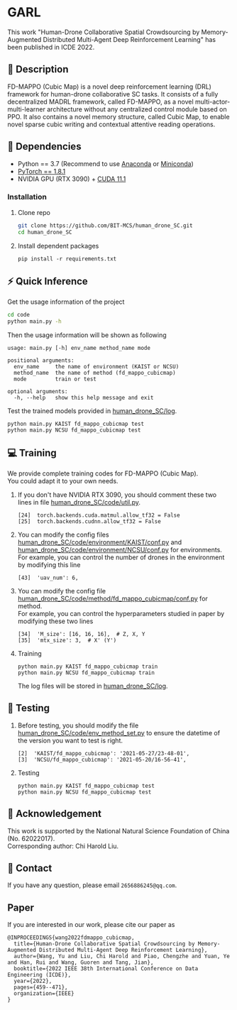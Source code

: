 # GARL
This work "Human-Drone Collaborative Spatial Crowdsourcing by Memory-Augmented 
Distributed Multi-Agent Deep Reinforcement Learning" has been published in ICDE 2022.
## :page_facing_up: Description
FD-MAPPO (Cubic Map) is a novel deep reinforcement learning (DRL) framework for human-drone collaborative SC tasks. It consists of a fully decentralized MADRL framework, called FD-MAPPO, as a novel multi-actor-multi-learner architecture without any centralized control module based on PPO. It also contains a novel memory structure, called Cubic Map, to enable novel sparse cubic writing and contextual attentive reading operations.
## :wrench: Dependencies
- Python == 3.7 (Recommend to use [Anaconda](https://www.anaconda.com/download/#linux) or [Miniconda](https://docs.conda.io/en/latest/miniconda.html))
- [PyTorch == 1.8.1](https://pytorch.org/)
- NVIDIA GPU (RTX 3090) + [CUDA 11.1](https://developer.nvidia.com/cuda-downloads)
### Installation
1. Clone repo
    ```bash
    git clone https://github.com/BIT-MCS/human_drone_SC.git
    cd human_drone_SC
    ```
2. Install dependent packages
    ```
    pip install -r requirements.txt
    ```
## :zap: Quick Inference

Get the usage information of the project
```bash
cd code
python main.py -h
```
Then the usage information will be shown as following
```
usage: main.py [-h] env_name method_name mode

positional arguments:
  env_name     the name of environment (KAIST or NCSU)
  method_name  the name of method (fd_mappo_cubicmap)
  mode         train or test
 
optional arguments:
  -h, --help   show this help message and exit
```
Test the trained models provided in [human_drone_SC/log](https://github.com/BIT-MCS/human_drone_SC/tree/main/log).
```
python main.py KAIST fd_mappo_cubicmap test
python main.py NCSU fd_mappo_cubicmap test
```
## :computer: Training

We provide complete training codes for FD-MAPPO (Cubic Map).<br>
You could adapt it to your own needs.

1. If you don't have NVIDIA RTX 3090, you should comment these two lines in file
[human_drone_SC/code/util.py](https://github.com/BIT-MCS/human_drone_SC/tree/main/code/util.py).
	```
	[24]  torch.backends.cuda.matmul.allow_tf32 = False
	[25]  torch.backends.cudnn.allow_tf32 = False
	```
2. You can modify the config files 
[human_drone_SC/code/environment/KAIST/conf.py](https://github.com/BIT-MCS/human_drone_SC/tree/main/code/environment/KAIST/conf.py) and
[human_drone_SC/code/environment/NCSU/conf.py](https://github.com/BIT-MCS/human_drone_SC/tree/main/code/environment/NCSU/conf.py) for environments.<br>
For example, you can control the number of drones in the environment by modifying this line
	```
	[43]  'uav_num': 6,
	```
3. You can modify the config file 
[human_drone_SC/code/method/fd_mappo_cubicmap/conf.py](https://github.com/BIT-MCS/human_drone_SC/tree/main/code/method/fd_mappo_cubicmap/conf.py) for method.<br>
For example, you can control the hyperparameters studied in paper by modifying these two lines
	```
	[34]  'M_size': [16, 16, 16],  # Z, X, Y
	[35]  'mtx_size': 3,  # X' (Y')
	```
4. Training
	```
	python main.py KAIST fd_mappo_cubicmap train
	python main.py NCSU fd_mappo_cubicmap train
	```
	The log files will be stored in [human_drone_SC/log](https://github.com/BIT-MCS/human_drone_SC/tree/main/log).
## :checkered_flag: Testing
1. Before testing, you should modify the file [human_drone_SC/code/env_method_set.py](https://github.com/BIT-MCS/human_drone_SC/tree/main/code/env_method_set.py) to ensure the datetime of the version you want to test is right.
	```
	[2]  'KAIST/fd_mappo_cubicmap': '2021-05-27/23-48-01',
	[3]  'NCSU/fd_mappo_cubicmap': '2021-05-20/16-56-41',
	```
2. Testing
	```
	python main.py KAIST fd_mappo_cubicmap test
	python main.py NCSU fd_mappo_cubicmap test
	```
## :scroll: Acknowledgement

This work is supported by the National Natural Science Foundation of China (No. 62022017). 
<br>
Corresponding author: Chi Harold Liu.

## :e-mail: Contact

If you have any question, please email `2656886245@qq.com`.
## Paper
If you are interested in our work, please cite our paper as

```
@INPROCEEDINGS{wang2022fdmappo_cubicmap,
  title={Human-Drone Collaborative Spatial Crowdsourcing by Memory-Augmented Distributed Multi-Agent Deep Reinforcement Learning}, 
  author={Wang, Yu and Liu, Chi Harold and Piao, Chengzhe and Yuan, Ye and Han, Rui and Wang, Guoren and Tang, Jian},
  booktitle={2022 IEEE 38th International Conference on Data Engineering (ICDE)}, 
  year={2022},
  pages={459--471},
  organization={IEEE}
}
```
